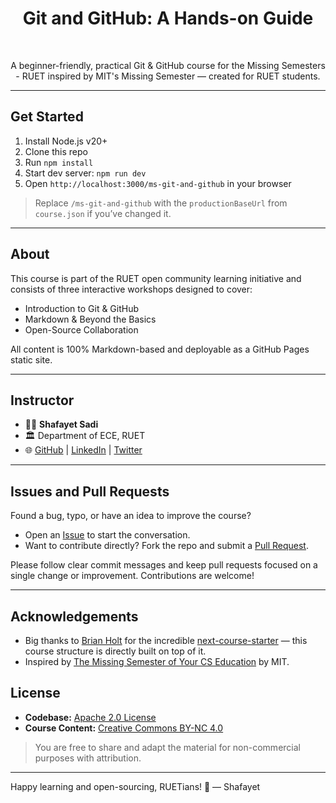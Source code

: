 <h1 align="center">Git and GitHub: A Hands-on Guide</h1> <br>

<p align="center">
  A beginner-friendly, practical Git & GitHub course for the Missing Semesters - RUET inspired by MIT's Missing Semester — created for RUET students.
</p>

---

## Get Started

1. Install Node.js v20+
2. Clone this repo
3. Run `npm install`
4. Start dev server: `npm run dev`
5. Open `http://localhost:3000/ms-git-and-github` in your browser

> Replace `/ms-git-and-github` with the `productionBaseUrl` from `course.json` if you’ve changed it.

---

## About

This course is part of the RUET open community learning initiative and consists of three interactive workshops designed to cover:

- Introduction to Git & GitHub
- Markdown & Beyond the Basics
- Open-Source Collaboration

All content is 100% Markdown-based and deployable as a GitHub Pages static site.

---

## Instructor

- 👨‍🏫 **Shafayet Sadi**
- 🏛️ Department of ECE, RUET
- 🌐 [GitHub](https://github.com/shafayetsadi) | [LinkedIn](https://linkedin.com/in/shafayetsadi) | [Twitter](https://twitter.com/shafayet_sadi)

---

## Issues and Pull Requests

Found a bug, typo, or have an idea to improve the course?

- Open an [Issue](https://github.com/shafayetsadi/ms-git-and-github/issues) to start the conversation.
- Want to contribute directly? Fork the repo and submit a [Pull Request](https://github.com/shafayetsadi/ms-git-and-github/pulls).

Please follow clear commit messages and keep pull requests focused on a single change or improvement. Contributions are welcome!

---

## Acknowledgements

- Big thanks to [Brian Holt](https://github.com/btholt) for the incredible [next-course-starter](https://github.com/btholt/next-course-starter) — this course structure is directly built on top of it.
- Inspired by [The Missing Semester of Your CS Education](https://missing.csail.mit.edu) by MIT.

## License

- **Codebase:** [Apache 2.0 License](https://www.apache.org/licenses/LICENSE-2.0)
- **Course Content:** [Creative Commons BY-NC 4.0](https://creativecommons.org/licenses/by-nc/4.0/)

> You are free to share and adapt the material for non-commercial purposes with attribution.

---

Happy learning and open-sourcing, RUETians! 🌱
— Shafayet
